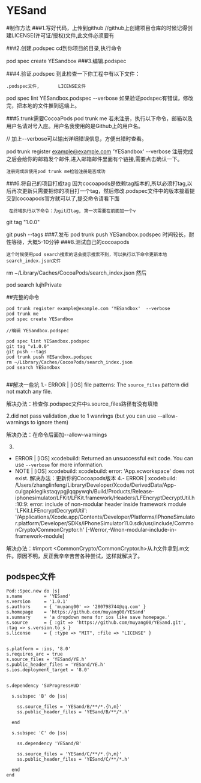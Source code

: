 # YESand


#制作方法
###1.写好代码，上传到github
     //github上创建项目仓库的时候记得创建LICENSE(许可证/授权)文件,此文件必须要有      

###2.创建.podspec
    cd到你项目的目录,执行命令

  pod spec create YESandbox
###3.编辑.podspec


###4.验证.podspec
    到此检查一下你工程中有以下文件：

    .podspec文件,       LICENSE文件

pod spec lint YESandbox.podspec --verbose
     如果验证podspec有错误，修改完，把本地的文件推到远端上。
     
 ###5.trunk需要CocoaPods
pod trunk me
    若未注册，执行以下命令，邮箱以及用户名请对号入座。用户名我使用的是Github上的用户名。

 // 加上--verbose可以输出详细错误信息，方便出错时查看。
      
pod trunk register example@example.com 'YESandbox'  --verbose
     注册完成之后会给你的邮箱发个邮件,进入邮箱邮件里面有个链接,需要点击确认一下。

    注册完成后使用pod trunk me检验注册是否成功

###6.将自己的项目打成tag
       因为cocoapods是依赖tag版本的,所以必须打tag,以后再次更新只需要把你的项目打一个tag，然后修改.podspec文件中的版本接着提交到cocoapods官方就可以了,提交命令请看下面

     在终端执行以下命令：为git打tag, 第一次需要在前面加一个v

git tag "1.0.0" 
      
git push --tags
###7.发布
pod trunk push YESandbox.podspec
    时间较长，耐性等待，大概5-10分钟       ###8.测试自己的cocoapods

    这个时候使用pod search搜索的话会提示搜索不到，可以执行以下命令更新本地search_index.json文件

rm ~/Library/Caches/CocoaPods/search_index.json
    然后

pod search lujhPrivate

##完整的命令

```
pod trunk register example@example.com 'YESandbox'  --verbose
pod trunk me
pod spec create YESandbox
 
//编辑 YESandbox.podspec
 
pod spec lint YESandbox.podspec
git tag "v1.0.0"
git push --tags
pod trunk push YESandbox.podspec 
rm ~/Library/Caches/CocoaPods/search_index.json
pod search YESandbox


```
 
##解决一些坑
1.- ERROR | [iOS] file patterns: The `source_files` pattern did not match any file.

解决办法：检查你.podspec文件中s.source_files路径有没有填错

2.did not pass validation ,due to 1 wanrings (but you can use --allow-warnings to ignore them)

解决办法：在命令后面加--allow-warnings

3.

- ERROR | [iOS] xcodebuild: Returned an unsuccessful exit code. You can use `--verbose` for more information.
- NOTE | [iOS] xcodebuild: xcodebuild: error: 'App.xcworkspace' does not exist.
解决办法：更新你的Cocoapods版本
 4.- ERROR | xcodebuild:  /Users/zhanglinfeng/Library/Developer/Xcode/DerivedData/App-culgapkleglkstaqypgjlqqpywqh/Build/Products/Release-iphonesimulator/LFKit/LFKit.framework/Headers/LFEncryptDecryptUtil.h:10:9: error: include of non-modular header inside framework module 'LFKit.LFEncryptDecryptUtil': '/Applications/Xcode.app/Contents/Developer/Platforms/iPhoneSimulator.platform/Developer/SDKs/iPhoneSimulator11.0.sdk/usr/include/CommonCrypto/CommonCryptor.h' [-Werror,-Wnon-modular-include-in-framework-module]

解决办法：#import <CommonCrypto/CommonCryptor.h>从.h文件拿到.m文件。原因不明，反正我辛辛苦苦各种尝试，这样就解决了。

     

## podspec文件

```
Pod::Spec.new do |s|
s.name        = 'YESand'
s.version     = '1.0.1'
s.authors     = { 'muyang00' => '280798744@qq.com' }
s.homepage    = 'https://github.com/muyang00/YESand'
s.summary     = 'a dropdown menu for ios like save homepage.'
s.source      = { :git => 'https://github.com/muyang00/YESand.git',
:tag => s.version.to_s }
s.license     = { :type => "MIT", :file => "LICENSE" }


s.platform = :ios, '8.0'
s.requires_arc = true
s.source_files = 'YESand/YE.h'
s.public_header_files = 'YESand/YE.h'
s.ios.deployment_target = '8.0'


s.dependency 'SVProgressHUD'

  s.subspec 'B' do |ss|
   
    ss.source_files = 'YESand/B/**/*.{h,m}'
    ss.public_header_files = 'YESand/B/**/*.h'
    
  end

  s.subspec 'C' do |ss|
   
    ss.dependency 'YESand/B'

    ss.source_files = 'YESand/C/**/*.{h,m}'
    ss.public_header_files = 'YESand/C/**/*.h'
 
  end
end

```






